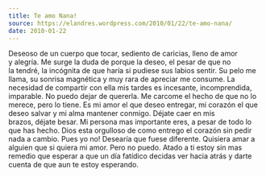 ```yaml
---
title: Te amo Nana!
source: https://elandres.wordpress.com/2010/01/22/te-amo-nana/
date: 2010-01-22
---
```


Deseoso de un cuerpo que tocar, sediento de caricias, lleno de amor y alegría. Me surge la duda de porque la deseo, el pesar de que no la tendré, la incógnita de que haría si pudiese sus labios sentir. Su pelo me llama, su sonrisa magnética y muy rara de apreciar me consume. La necesidad de compartir con ella mis tardes es incesante, incomprendida, imparable. No puedo dejar de quererla. Me carcome el hecho de que no lo merece, pero lo tiene. Es mi amor el que deseo entregar, mi corazón el que deseo salvar y mi alma mantener conmigo. Déjate caer en mis brazos, déjate besar. Mi persona mas importante eres, a pesar de todo lo que has hecho. Dios esta orgulloso de como entrego el corazón sin pedir nada a cambio. Pues yo no! Desearía que fuese diferente. Quisiera amar a alguien que si quiera mi amor. Pero no puedo. Atado a ti estoy sin mas remedio que esperar a que un día fatídico decidas ver hacia atrás y darte cuenta de que aun te estoy esperando.
